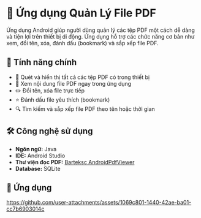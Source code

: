 # 📄 Ứng dụng Quản Lý File PDF

Ứng dụng Android giúp người dùng quản lý các tệp PDF một cách dễ dàng và tiện lợi trên thiết bị di động. Ứng dụng hỗ trợ các chức năng cơ bản như xem, đổi tên, xóa, đánh dấu (bookmark) và sắp xếp file PDF.

## 🚀 Tính năng chính

- 📂 Quét và hiển thị tất cả các tệp PDF có trong thiết bị
- 👀 Xem nội dung file PDF ngay trong ứng dụng
- ✏️ Đổi tên, xóa file trực tiếp
- ⭐ Đánh dấu file yêu thích (bookmark)
- 🔍 Tìm kiếm và sắp xếp file PDF theo tên hoặc thời gian

## 🛠️ Công nghệ sử dụng

- **Ngôn ngữ:** Java 
- **IDE:** Android Studio  
- **Thư viện đọc PDF:** [Barteksc AndroidPdfViewer](https://github.com/barteksc/AndroidPdfViewer)  
- **Database:** SQLite

## 📱 Ứng dụng
https://github.com/user-attachments/assets/1069c801-1440-42ae-ba01-cc7b6903014c

